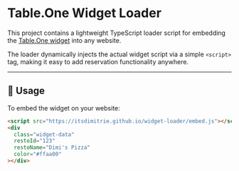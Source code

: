 # Table.One Widget Loader

This project contains a lightweight TypeScript loader script for embedding the [Table.One widget](https://github.com/itsdimitrie/table.one-widget-test) into any website.

The loader dynamically injects the actual widget script via a simple `<script>` tag, making it easy to add reservation functionality anywhere.

---

## 🔧 Usage

To embed the widget on your website:

```html
<script src="https://itsdimitrie.github.io/widget-loader/embed.js"></script>
<div
  class="widget-data"
  restoId="123"
  restoName="Dimi's Pizza"
  color="#ffaa00"
></div>
```

